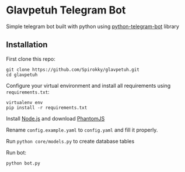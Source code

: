 <h1>Glavpetuh Telegram Bot</h1>

Simple telegram bot built with python using [python-telegram-bot](https://github.com/python-telegram-bot/python-telegram-bot) library

## Installation

First clone this repo:

    git clone https://github.com/Spirokky/glavpetuh.git
    cd glavpetuh

Configure your virtual environment and install all requirements using `requirements.txt`:

    virtualenv env
	pip install -r requirements.txt

Install [Node.js](https://nodejs.org/en/) and download [PhantomJS](http://phantomjs.org/download.html)

Rename `config.example.yaml` to `config.yaml` and fill it properly.

Run `python core/models.py` to create database tables

Run bot:

    python bot.py

